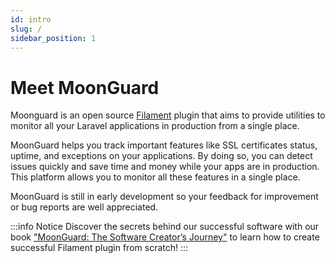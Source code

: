 ```yaml
---
id: intro
slug: /
sidebar_position: 1
---
```


# Meet MoonGuard

Moonguard is an open source [Filament](https://filamentphp.com/) plugin that aims to provide utilities to monitor all your Laravel applications in production from a single place.

MoonGuard helps you track important features like SSL certificates status, uptime,
and exceptions on your applications. By doing so, you can detect issues quickly
and save time and money while your apps are in production. This platform allows
you to monitor all these features in a single place.

MoonGuard is still in early development so your feedback for improvement or bug
reports are well appreciated.

:::info Notice
Discover the secrets behind our successful software with our book
["MoonGuard: The Software Creator’s Journey"](https://moonguard.dev/book) to
learn how to create successful Filament plugin from scratch!
:::
